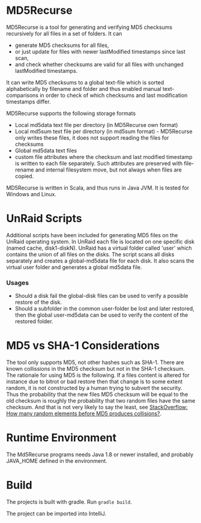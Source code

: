 MD5Recurse
==========
MD5Recurse is a tool for generating and verifying MD5 checksums recursively for all files in a set of folders. It can

* generate MD5 checksums for all files, 
* or just update for files with newer lastModified timestamps since last scan,
* and check whether checksums are valid for all files with unchanged lastModified timestamps.

It can write MD5 checksums to a global text-file which is sorted alphabetically by filename and folder and thus enabled manual text-comparisons in order to check of which checksums and last modification timestamps differ.

MD5Recurse supports the following storage formats
* Local md5data text file per directory (in MD5Recurse own format)
* Local md5sum text file per directory (in md5sum format) - MD5Recurse only writes these files, it does not support reading the files for checksums
* Global md5data text files
* custom file attributes where the checksum and last modified timestamp is written to each file separately. Such attributes are preserved with file-rename and internal filesystem move, but not always when files are copied.

MD5Recurse is written in Scala, and thus runs in Java JVM. It is tested for Windows and Linux.

UnRaid Scripts
==========
Additional scripts have been included for generating MD5 files on the UnRaid operating system. In UnRaid each file is located on one specific disk (named cache, disk1-diskN). UnRaid has a virtual folder called 'user' which contains the union of all files on the disks. 
The script scans all disks separately and creates a global-md5data file for each disk. It also scans the virtual user folder and generates a global md5data file.

### Usages
* Should a disk fail the global-disk files can be used to verify a possible restore of the disk. 
* Should a subfolder in the common user-folder be lost and later restored, then the global user-md5data can be used to verify the content of the restored folder.

MD5 vs SHA-1 Considerations
==========
The tool only supports MD5, not other hashes such as SHA-1. There are known collissions in the MD5 checksum but not in the SHA-1 checksum. The rationale for using MD5 is the following. If a files content is altered for instance due to bitrot or bad restore then that change is to some extent random, it is not constructed by a human trying to subvert the security. Thus the probability that the new files MD5 checksum will be equal to the old checksum is roughly the probability that two random files have the same checksum. And that is not very likely to say the least, see [StackOverflow: How many random elements before MD5 produces collisions?](http://stackoverflow.com/questions/201705/how-many-random-elements-before-md5-produces-collisions).

Runtime Environment
==========
The Md5Recurse programs needs Java 1.8 or newer installed, and probably JAVA_HOME defined in the environment. 

Build
==========
The projects is built with gradle. Run `gradle build`.

The project can be imported into IntelliJ.